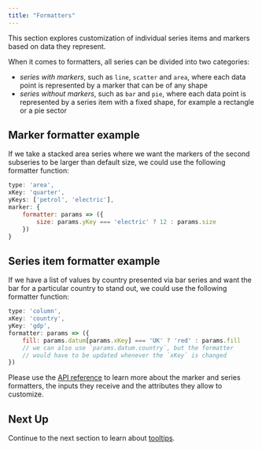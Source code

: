 ```yaml
---
title: "Formatters"
---
```


This section explores customization of individual series items and markers based on data they represent.

When it comes to formatters, all series can be divided into two categories:
- _series with markers_, such as `line`, `scatter` and `area`, where each data point is represented by a marker that can be of any shape
- _series without markers_, such as `bar` and `pie`, where each data point is represented by a series item with a fixed shape, for example a rectangle or a pie sector

## Marker formatter example

If we take a stacked area series where we want the markers of the second subseries to be larger than default size, we could use the following formatter function:

```js
type: 'area',
xKey: 'quarter',
yKeys: ['petrol', 'electric'],
marker: {
    formatter: params => ({
        size: params.yKey === 'electric' ? 12 : params.size
    })
}
```

<chart-example title='Marker Formatter' name='marker-formatter' type='generated'></chart-example>

## Series item formatter example

If we have a list of values by country presented via bar series and want the bar for a particular country to stand out, we could use the following formatter function:

```js
type: 'column',
xKey: 'country',
yKey: 'gdp',
formatter: params => ({
    fill: params.datum[params.xKey] === 'UK' ? 'red' : params.fill
    // we can also use `params.datum.country`, but the formatter
    // would have to be updated whenever the `xKey` is changed
})
```

<chart-example title='Series Formatter' name='series-formatter' type='generated'></chart-example>

Please use the [API reference](/charts-api/) to learn more about the marker and series formatters, the inputs they receive and the attributes they allow to customize.

## Next Up

Continue to the next section to learn about [tooltips](/charts-tooltips/).
